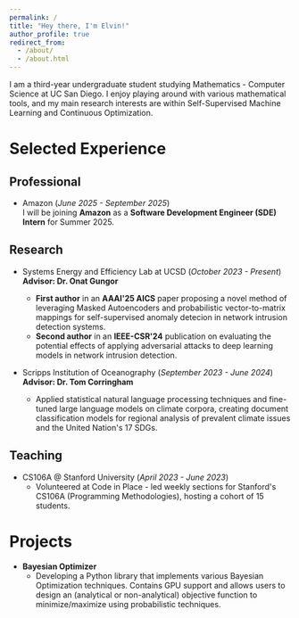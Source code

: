 ```yaml
---
permalink: /
title: "Hey there, I'm Elvin!"
author_profile: true
redirect_from: 
  - /about/
  - /about.html
---
```


I am a third-year undergraduate student studying Mathematics - Computer Science at UC San Diego. I enjoy playing around with various mathematical tools, and my main research interests are within Self-Supervised Machine Learning and Continuous Optimization. 

Selected Experience
======
## Professional  
- Amazon (*June 2025 - September 2025*)  
I will be joining **Amazon** as a **Software Development Engineer (SDE) Intern** for Summer 2025.  

## Research  
- Systems Energy and Efficiency Lab at UCSD (*October 2023 - Present*)  
**Advisor: Dr. Onat Gungor**  
  - **First author** in an **AAAI'25 AICS** paper proposing a novel method of leveraging Masked Autoencoders and probabilistic vector-to-matrix mappings for self-supervised anomaly detecion in network intrusion detection systems.
  - **Second author** in an **IEEE-CSR'24** publication on evaluating the potential effects of applying adversarial attacks to deep learning models in network intrusion detection.  

- Scripps Institution of Oceanography (*September 2023 - June 2024*)  
**Advisor: Dr. Tom Corringham**
  - Applied statistical natural language processing techniques and fine-tuned large language models on climate corpora, creating document classification models for regional analysis of prevalent climate issues and the United Nation's 17 SDGs.

## Teaching  
- CS106A @ Stanford University (*April 2023 - June 2023*)  
  - Volunteered at Code in Place - led weekly sections for Stanford's CS106A (Programming Methodologies), hosting a cohort of 15 students.  

# Projects
- **Bayesian Optimizer**
  - Developing a Python library that implements various Bayesian Optimization techniques. Contains GPU support and allows users to design an (analytical or non-analytical) objective function to minimize/maximize using probabilistic techniques. 

